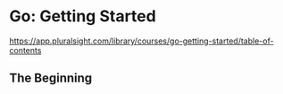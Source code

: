 # Go: Getting Started
https://app.pluralsight.com/library/courses/go-getting-started/table-of-contents

## The Beginning
